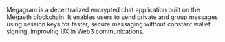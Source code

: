Megagram is a decentralized encrypted chat application built on the Megaeth blockchain. It enables users to send private and group messages using session keys for faster, secure messaging without constant wallet signing, improving UX in Web3 communications.